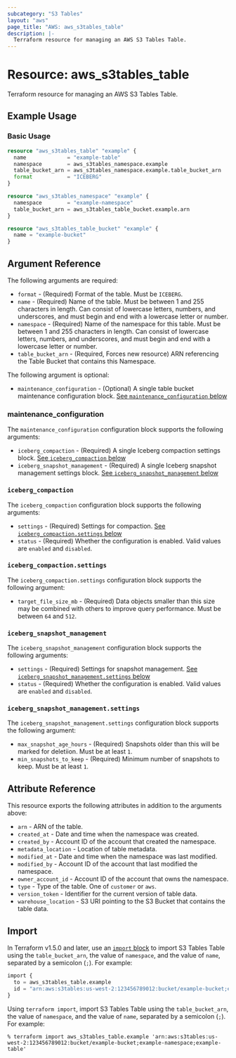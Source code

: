 ```yaml
---
subcategory: "S3 Tables"
layout: "aws"
page_title: "AWS: aws_s3tables_table"
description: |-
  Terraform resource for managing an AWS S3 Tables Table.
---
```


# Resource: aws_s3tables_table

Terraform resource for managing an AWS S3 Tables Table.

## Example Usage

### Basic Usage

```terraform
resource "aws_s3tables_table" "example" {
  name             = "example-table"
  namespace        = aws_s3tables_namespace.example
  table_bucket_arn = aws_s3tables_namespace.example.table_bucket_arn
  format           = "ICEBERG"
}

resource "aws_s3tables_namespace" "example" {
  namespace        = "example-namespace"
  table_bucket_arn = aws_s3tables_table_bucket.example.arn
}

resource "aws_s3tables_table_bucket" "example" {
  name = "example-bucket"
}
```

## Argument Reference

The following arguments are required:

* `format` - (Required) Format of the table.
  Must be `ICEBERG`.
* `name` - (Required) Name of the table.
  Must be between 1 and 255 characters in length.
  Can consist of lowercase letters, numbers, and underscores, and must begin and end with a lowercase letter or number.
* `namespace` - (Required) Name of the namespace for this table.
  Must be between 1 and 255 characters in length.
  Can consist of lowercase letters, numbers, and underscores, and must begin and end with a lowercase letter or number.
* `table_bucket_arn` - (Required, Forces new resource) ARN referencing the Table Bucket that contains this Namespace.

The following argument is optional:

* `maintenance_configuration` - (Optional) A single table bucket maintenance configuration block.
  [See `maintenance_configuration` below](#maintenance_configuration)

### maintenance_configuration

The `maintenance_configuration` configuration block supports the following arguments:

* `iceberg_compaction` - (Required) A single Iceberg compaction settings block.
  [See `iceberg_compaction` below](#iceberg_compaction)
* `iceberg_snapshot_management` - (Required) A single Iceberg snapshot management settings block.
  [See `iceberg_snapshot_management` below](#iceberg_snapshot_management)

### `iceberg_compaction`

The `iceberg_compaction` configuration block supports the following arguments:

* `settings` - (Required) Settings for compaction.
  [See `iceberg_compaction.settings` below](#iceberg_compactionsettings)
* `status` - (Required) Whether the configuration is enabled.
  Valid values are `enabled` and `disabled`.

### `iceberg_compaction.settings`

The `iceberg_compaction.settings` configuration block supports the following argument:

* `target_file_size_mb` - (Required) Data objects smaller than this size may be combined with others to improve query performance.
  Must be between `64` and `512`.

### `iceberg_snapshot_management`

The `iceberg_snapshot_management` configuration block supports the following arguments:

* `settings` - (Required) Settings for snapshot management.
  [See `iceberg_snapshot_management.settings` below](#iceberg_snapshot_managementsettings)
* `status` - (Required) Whether the configuration is enabled.
  Valid values are `enabled` and `disabled`.

### `iceberg_snapshot_management.settings`

The `iceberg_snapshot_management.settings` configuration block supports the following argument:

* `max_snapshot_age_hours` - (Required) Snapshots older than this will be marked for deletiion.
  Must be at least `1`.
* `min_snapshots_to_keep` - (Required) Minimum number of snapshots to keep.
  Must be at least `1`.

## Attribute Reference

This resource exports the following attributes in addition to the arguments above:

* `arn` - ARN of the table.
* `created_at` - Date and time when the namespace was created.
* `created_by` - Account ID of the account that created the namespace.
* `metadata_location` - Location of table metadata.
* `modified_at` - Date and time when the namespace was last modified.
* `modified_by` - Account ID of the account that last modified the namespace.
* `owner_account_id` - Account ID of the account that owns the namespace.
* `type` - Type of the table.
  One of `customer` or `aws`.
* `version_token` - Identifier for the current version of table data.
* `warehouse_location` - S3 URI pointing to the S3 Bucket that contains the table data.

## Import

In Terraform v1.5.0 and later, use an [`import` block](https://developer.hashicorp.com/terraform/language/import) to import S3 Tables Table using the `table_bucket_arn`, the value of `namespace`, and the value of `name`, separated by a semicolon (`;`).
For example:

```terraform
import {
  to = aws_s3tables_table.example
  id = "arn:aws:s3tables:us-west-2:123456789012:bucket/example-bucket;example-namespace;example-table"
}
```

Using `terraform import`, import S3 Tables Table using the `table_bucket_arn`, the value of `namespace`, and the value of `name`, separated by a semicolon (`;`).
For example:

```console
% terraform import aws_s3tables_table.example 'arn:aws:s3tables:us-west-2:123456789012:bucket/example-bucket;example-namespace;example-table'
```
